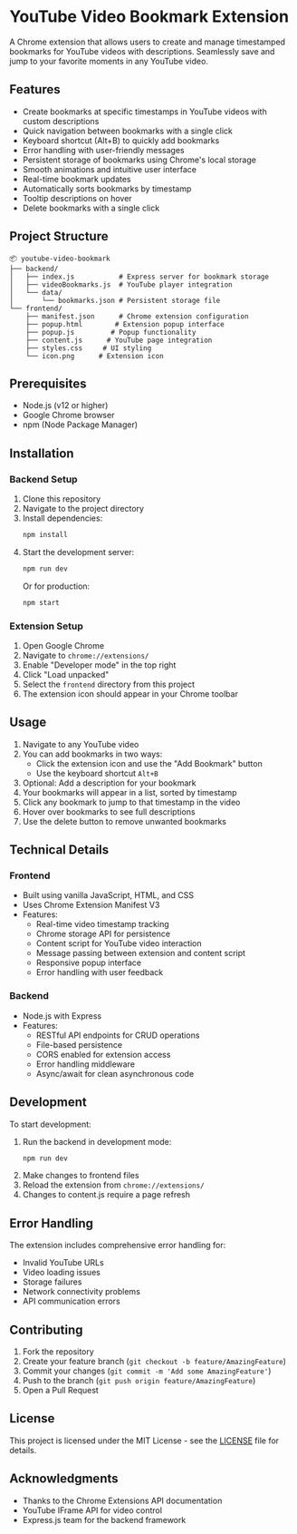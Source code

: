 # YouTube Video Bookmark Extension

A Chrome extension that allows users to create and manage timestamped bookmarks for YouTube videos with descriptions. Seamlessly save and jump to your favorite moments in any YouTube video.

## Features

- Create bookmarks at specific timestamps in YouTube videos with custom descriptions
- Quick navigation between bookmarks with a single click
- Keyboard shortcut (Alt+B) to quickly add bookmarks
- Error handling with user-friendly messages
- Persistent storage of bookmarks using Chrome's local storage
- Smooth animations and intuitive user interface
- Real-time bookmark updates
- Automatically sorts bookmarks by timestamp
- Tooltip descriptions on hover
- Delete bookmarks with a single click

## Project Structure

```
📦 youtube-video-bookmark
├── backend/
│   ├── index.js           # Express server for bookmark storage
│   ├── videoBookmarks.js  # YouTube player integration
│   └── data/
│       └── bookmarks.json # Persistent storage file
└── frontend/
    ├── manifest.json      # Chrome extension configuration
    ├── popup.html        # Extension popup interface
    ├── popup.js         # Popup functionality
    ├── content.js      # YouTube page integration
    ├── styles.css     # UI styling
    └── icon.png      # Extension icon
```

## Prerequisites

- Node.js (v12 or higher)
- Google Chrome browser
- npm (Node Package Manager)

## Installation

### Backend Setup
1. Clone this repository
2. Navigate to the project directory
3. Install dependencies:
   ```bash
   npm install
   ```
4. Start the development server:
   ```bash
   npm run dev
   ```
   Or for production:
   ```bash
   npm start
   ```

### Extension Setup
1. Open Google Chrome
2. Navigate to `chrome://extensions/`
3. Enable "Developer mode" in the top right
4. Click "Load unpacked"
5. Select the `frontend` directory from this project
6. The extension icon should appear in your Chrome toolbar

## Usage

1. Navigate to any YouTube video
2. You can add bookmarks in two ways:
   - Click the extension icon and use the "Add Bookmark" button
   - Use the keyboard shortcut `Alt+B`
3. Optional: Add a description for your bookmark
4. Your bookmarks will appear in a list, sorted by timestamp
5. Click any bookmark to jump to that timestamp in the video
6. Hover over bookmarks to see full descriptions
7. Use the delete button to remove unwanted bookmarks

## Technical Details

### Frontend
- Built using vanilla JavaScript, HTML, and CSS
- Uses Chrome Extension Manifest V3
- Features:
  - Real-time video timestamp tracking
  - Chrome storage API for persistence
  - Content script for YouTube video interaction
  - Message passing between extension and content script
  - Responsive popup interface
  - Error handling with user feedback

### Backend
- Node.js with Express
- Features:
  - RESTful API endpoints for CRUD operations
  - File-based persistence
  - CORS enabled for extension access
  - Error handling middleware
  - Async/await for clean asynchronous code

## Development

To start development:

1. Run the backend in development mode:
   ```bash
   npm run dev
   ```
2. Make changes to frontend files
3. Reload the extension from `chrome://extensions/`
4. Changes to content.js require a page refresh

## Error Handling

The extension includes comprehensive error handling for:
- Invalid YouTube URLs
- Video loading issues
- Storage failures
- Network connectivity problems
- API communication errors

## Contributing

1. Fork the repository
2. Create your feature branch (`git checkout -b feature/AmazingFeature`)
3. Commit your changes (`git commit -m 'Add some AmazingFeature'`)
4. Push to the branch (`git push origin feature/AmazingFeature`)
5. Open a Pull Request

## License

This project is licensed under the MIT License - see the [LICENSE](LICENSE) file for details.

## Acknowledgments

- Thanks to the Chrome Extensions API documentation
- YouTube IFrame API for video control
- Express.js team for the backend framework
